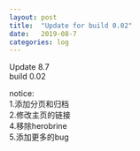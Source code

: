 ```yaml
---
layout: post
title:  "Update for build 0.02"
date:   2019-08-7
categories: log
---
```

Update 8.7<br>
build 0.02<br>

notice:<br>
  1.添加分页和归档<br>
  2.修改主页的链接<br>
  4.移除herobrine<br>
  5.添加更多的bug<br>
